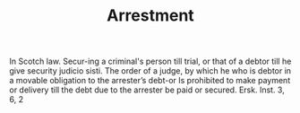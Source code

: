---
title: Arrestment
permalink: "/definitions/arrestment.html"
body: In Scotch law. Secur-ing a criminal's person till trial, or that of a debtor
  till he give security judicio sisti. The order of a judge, by which he who is debtor
  in a movable obligation to the arrester’s debt-or Is prohibited to make payment
  or delivery till the debt due to the arrester be paid or secured. Ersk. Inst. 3,
  6, 2
published_at: '2018-07-07'
layout: post
---